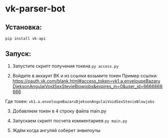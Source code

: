 # vk-parser-bot

## Установка:
`pip install vk-api`

## Запуск:

1) Запустите скрипт получения токена
`py access.py`

2) Войдите в аккаунт ВК и из ссылки возьмите токен
Пример ссылки:
https://oauth.vk.com/blank.html#access_token=vk1.a.enveloupeBazaruDjeksonAngulaiVoidSexStevieBlowjobs&expires_in=0&user_id=6666666666

Где токен:
`vk1.a.enveloupeBazaruDjeksonAngulaiVoidSexStevieBlowjobs`

3) Добавляем токен в 4 строку файла main.py

4) Запускаем скрипт посчета комментариев
`py main.py`

5) Ждём когда ангуляй соберет энвилоупы
